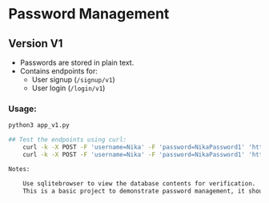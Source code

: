 # Password Management

## Version V1
- Passwords are stored in plain text.
- Contains endpoints for:
  - User signup (`/signup/v1`)
  - User login (`/login/v1`)

### Usage:
```bash
python3 app_v1.py

## Test the endpoints using curl:
    curl -k -X POST -F 'username=Nika' -F 'password=NikaPassword1' 'https://0.0.0.0:5000/signup/v1'
    curl -k -X POST -F 'username=Nika' -F 'password=NikaPassword1' 'https://0.0.0.0:5000/login/v1'

Notes:

    Use sqlitebrowser to view the database contents for verification.
    This is a basic project to demonstrate password management, it should not be used in production without additional security measures.
